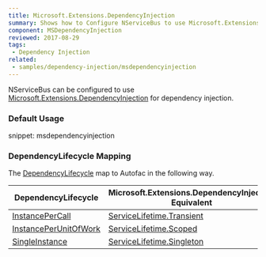 ```yaml
---
title: Microsoft.Extensions.DependencyInjection
summary: Shows how to Configure NServiceBus to use Microsoft.Extensions.DependencyInjection for dependency injection.
component: MSDependencyInjection
reviewed: 2017-08-29
tags:
 - Dependency Injection
related:
 - samples/dependency-injection/msdependencyinjection
---
```


NServiceBus can be configured to use [Microsoft.Extensions.DependencyInjection](https://www.nuget.org/packages/Microsoft.Extensions.DependencyInjection/) for dependency injection.

### Default Usage

snippet: msdependencyinjection

### DependencyLifecycle Mapping

The [DependencyLifecycle](/nservicebus/dependency-injection/#dependency-lifecycle) map to Autofac in the following way.

| DependencyLifecycle                                                                                             | Microsoft.Extensions.DependencyInjection Equivalent                                                                                                        |
|-----------------------------------------------------------------------------------------------------------------|---------------------------------------------------------------------------------------------------------------------------|
| [InstancePerCall](/nservicebus/dependency-injection/#dependency-lifecycle-instance-per-call) | [ServiceLifetime.Transient](https://docs.microsoft.com/en-us/aspnet/core/fundamentals/dependency-injection?#service-lifetimes)         |
| [InstancePerUnitOfWork](/nservicebus/dependency-injection/#dependency-lifecycle-instance-per-unit-of-work)                    | [ServiceLifetime.Scoped](https://docs.microsoft.com/en-us/aspnet/core/fundamentals/dependency-injection?#service-lifetimes) |
| [SingleInstance](/nservicebus/dependency-injection/#dependency-lifecycle-single-instance)                                  | [ServiceLifetime.Singleton](https://docs.microsoft.com/en-us/aspnet/core/fundamentals/dependency-injection?#service-lifetimes)                          |
